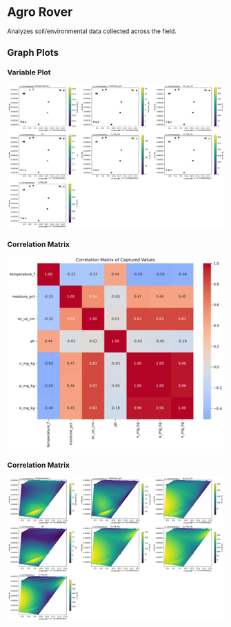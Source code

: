 # Agro Rover

Analyzes soil/environmental data collected across the field.

## Graph Plots

### Variable Plot

![All Variable Subplot](plots/cordinate_plot.png)

### Correlation Matrix

![Correlation Matrix](plots/correlation_matrix.png)


### Correlation Matrix

![Voxel Map](plots/moisture_heatmap.png)

